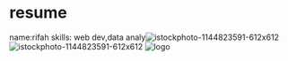 # resume
name:rifah 
skills: web dev,data analy![istockphoto-1144823591-612x612](https://github.com/user-attachments/assets/0f97f23b-b951-4be8-a996-1bc3bf25c3d2)
![istockphoto-1144823591-612x612](https://github.com/user-attachments/assets/bb6d96b6-8e86-4220-90cb-05254ba83ef2)
![logo](https://github.com/user-attachments/assets/2a17fb01-5687-43b5-b724-f72463dd98a5)
